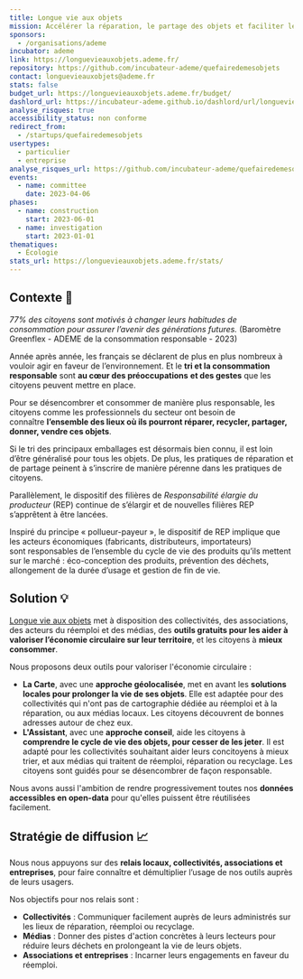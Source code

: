 ```yaml
---
title: Longue vie aux objets
mission: Accélérer la réparation, le partage des objets et faciliter le geste de tri
sponsors:
  - /organisations/ademe
incubator: ademe
link: https://longuevieauxobjets.ademe.fr/
repository: https://github.com/incubateur-ademe/quefairedemesobjets
contact: longuevieauxobjets@ademe.fr
stats: false
budget_url: https://longuevieauxobjets.ademe.fr/budget/
dashlord_url: https://incubateur-ademe.github.io/dashlord/url/longuevieauxobjets-ademe-fr/
analyse_risques: true
accessibility_status: non conforme
redirect_from:
  - /startups/quefairedemesobjets
usertypes:
  - particulier
  - entreprise
analyse_risques_url: https://github.com/incubateur-ademe/quefairedemesobjets/blob/main/SECURITY.md
events:
  - name: committee
    date: 2023-04-06
phases:
  - name: construction
    start: 2023-06-01
  - name: investigation
    start: 2023-01-01
thematiques:
  - Écologie
stats_url: https://longuevieauxobjets.ademe.fr/stats/
---
```

## Contexte 👀

*77% des citoyens sont motivés à changer leurs habitudes de consommation pour assurer l’avenir des générations futures.*
(Baromètre Greenflex - ADEME de la consommation responsable - 2023)


Année après année, les français se déclarent de plus en plus nombreux à vouloir agir en faveur de l’environnement. Et le **tri et la consommation responsable** sont **au cœur des préoccupations** **et des gestes** que les citoyens peuvent mettre en place.

Pour se désencombrer et consommer de manière plus responsable, les citoyens comme les professionnels du secteur ont besoin de connaître **l’ensemble des lieux où ils pourront réparer, recycler, partager, donner, vendre ces objets**.

Si le tri des principaux emballages est désormais bien connu, il est loin d’être généralisé pour tous les objets. De plus, les pratiques de réparation et de partage peinent à s’inscrire de manière pérenne dans les pratiques de citoyens.

Parallèlement, le dispositif des filières de *Responsabilité élargie du producteur* (REP) continue de s’élargir et de nouvelles filières REP s’apprêtent à être lancées.

Inspiré du principe « pollueur-payeur », le dispositif de REP implique que les acteurs économiques (fabricants, distributeurs, importateurs) sont responsables de l’ensemble du cycle de vie des produits qu’ils mettent sur le marché : éco-conception des produits, prévention des déchets, allongement de la durée d’usage et gestion de fin de vie.

## Solution 💡

[Longue vie aux objets](https://longuevieauxobjets.ademe.fr/?mtm_campaign=FicheBetaGouv) met à disposition des collectivités, des associations, des acteurs du réemploi et des médias, des **outils gratuits pour les aider à valoriser l’économie circulaire sur leur territoire**, et les citoyens à **mieux consommer**.

Nous proposons deux outils pour valoriser l'économie circulaire :
* **La Carte**, avec une **approche géolocalisée**, met en avant les **solutions locales pour prolonger la vie de ses objets**. Elle est adaptée pour des collectivités qui n'ont pas de cartographie dédiée au réemploi et à la réparation, ou aux médias locaux. Les citoyens découvrent de bonnes adresses autour de chez eux.
* **L'Assistant**, avec une **approche conseil**, aide les citoyens à **comprendre le cycle de vie des objets, pour cesser de les jeter**. Il est adapté pour les collectivités souhaitant aider leurs concitoyens à mieux trier, et aux médias qui traitent de réemploi, réparation ou recyclage. Les citoyens sont guidés pour se désencombrer de façon responsable.

Nous avons aussi l'ambition de rendre progressivement toutes nos  **données accessibles en open-data** pour qu'elles puissent être réutilisées facilement.


## Stratégie de diffusion 📈

Nous nous appuyons sur des **relais locaux, collectivités, associations et entreprises**, pour faire connaître et démultiplier l’usage de nos outils auprès de leurs usagers.

Nos objectifs pour nos relais sont : 
- **Collectivités** : Communiquer facilement auprès de leurs administrés sur les lieux de réparation, réemploi ou recyclage.
- **Médias** : Donner des pistes d'action concrètes à leurs lecteurs pour réduire leurs déchets en prolongeant la vie de leurs objets.
- **Associations et entreprises** : Incarner leurs engagements en faveur du réemploi.
